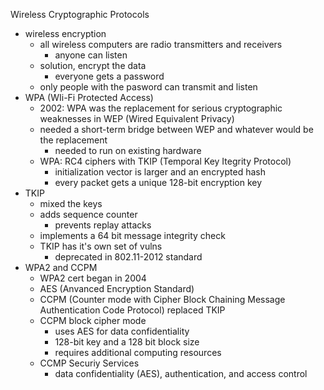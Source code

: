 Wireless Cryptographic Protocols 

* wireless encryption 
	* all wireless computers are radio transmitters and receivers 
		* anyone can listen 
	* solution, encrypt the data 
		* everyone gets a password
	* only people with the pasword can transmit and listen 
* WPA (WIi-Fi Protected Access)
	* 2002: WPA was the replacement for serious cryptographic weaknesses in WEP (Wired Equivalent Privacy)
	* needed a short-term bridge between WEP and whatever would be the replacement 
		* needed to run on existing hardware 
	* WPA: RC4 ciphers with TKIP (Temporal Key Itegrity Protocol)
		* initialization vector is larger and an encrypted hash 
		* every packet gets a unique 128-bit encryption key 
* TKIP
	* mixed the keys
	* adds sequence counter 
		* prevents replay attacks 
	* implements a 64 bit message integrity check 
	* TKIP has it's own set of vulns 
		* deprecated in 802.11-2012 standard 
* WPA2 and CCPM
	* WPA2 cert began in 2004 
	* AES (Anvanced Encryption Standard)
	* CCPM (Counter mode with Cipher Block Chaining Message Authentication Code Protocol) replaced TKIP
	* CCPM block cipher mode 
		* uses AES for data confidentiality 
		* 128-bit key and a 128 bit block size 
		* requires additional computing resources 
	* CCMP Securiy Services 
		* data confidentiality (AES), authentication, and access control